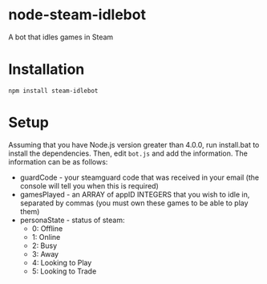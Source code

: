 # node-steam-idlebot
A bot that idles games in Steam

# Installation
`npm install steam-idlebot`

# Setup
Assuming that you have Node.js version greater than 4.0.0, run install.bat to install the dependencies. Then, edit `bot.js` and add the information. The information can be as follows:

- guardCode - your steamguard code that was received in your email (the console will tell you when this is required)
- gamesPlayed - an ARRAY of appID INTEGERS that you wish to idle in, separated by commas (you must own these games to be able to play them)
- personaState - status of steam:
  - 0: Offline
  - 1: Online
  - 2: Busy
  - 3: Away
  - 4: Looking to Play
  - 5: Looking to Trade
